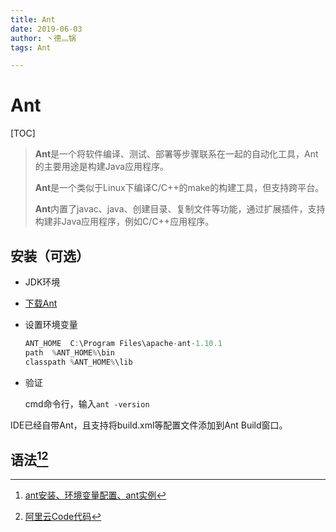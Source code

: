 ```yaml
---
title: Ant
date: 2019-06-03
author: 丶德灬锅
tags: Ant

---
```


# Ant

[TOC]

> **Ant**是一个将软件编译、测试、部署等步骤联系在一起的自动化工具，Ant的主要用途是构建Java应用程序。
>
> **Ant**是一个类似于Linux下编译C/C++的make的构建工具，但支持跨平台。
>
> **Ant**内置了javac、java、创建目录、复制文件等功能，通过扩展插件，支持构建非Java应用程序，例如C/C++应用程序。

## 安装（可选）

- JDK环境

- [下载Ant](http://ant.apache.org/)

- 设置环境变量

  ```js
  ANT_HOME	C:\Program Files\apache-ant-1.10.1
  path	%ANT_HOME%\bin
  classpath	%ANT_HOME%\lib
  ```

- 验证

  cmd命令行，输入`ant -version`

IDE已经自带Ant，且支持将build.xml等配置文件添加到Ant Build窗口。

## 语法[^1][^2]

[^1]: [ant安装、环境变量配置、ant实例](https://www.cnblogs.com/huangchanghuan/p/6597741.html)
[^2]: [阿里云Code代码](<https://code.aliyun.com/lideyu/tij4/tree/master>)